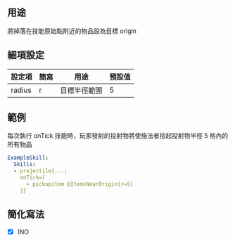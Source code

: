 ## 用途
將掉落在技能原始點附近的物品設為目標 origin


## 細項設定
| 設定項 | 簡寫   | 用途                      | 預設值 |
|-----------|-----------|----------------------------------------------------------------------|---------|
| radius    | r         | 目標半徑範圍       | 5       |

## 範例
每次執行 onTick 技能時，玩家發射的投射物將使施法者撿起投射物半徑 5 格內的所有物品
```yaml
ExampleSkill:
  Skills:
  - projectile{...;
    onTick=[
      - pickupitem @ItemsNearOrigin{r=5}
    ]}
```


## 簡化寫法
- [x] INO